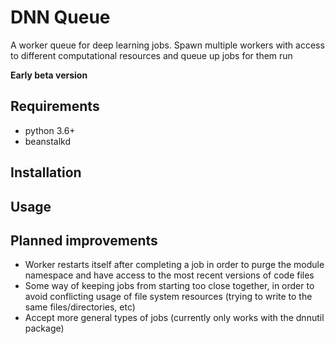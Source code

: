 # DNN Queue

A worker queue for deep learning jobs. Spawn multiple workers with access to different computational resources and queue up jobs for them run

**Early beta version**

## Requirements
- python 3.6+ 
- beanstalkd

## Installation

## Usage

## Planned improvements

- Worker restarts itself after completing a job in order to purge the module namespace and have access to the most recent versions of code files 
- Some way of keeping jobs from starting too close together, in order to avoid conflicting usage of file system resources (trying to write to the same files/directories, etc) 
- Accept more general types of jobs (currently only works with the dnnutil package)
